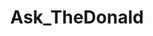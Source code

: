 ---
title: Ask_TheDonald
crosslinks:
- The_Donald
- pol
- EnoughTrumpSpam
- BannedFromThe_Donald
- esist
- askthe_donald
- gifs
- AskThe_Donald
- TrumpInvestigation
- LateStageCapitalism
- T_D
---